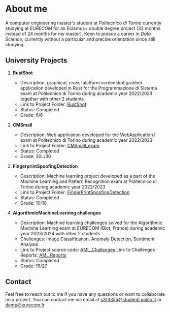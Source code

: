 # About me
A computer engineering master's student at *Politecnico di Torino* currently studying at *EURECOM* for an Erasmus+ double degree project (32 months instead of 24 months for my master). Keen to pursue a career in *Data Science*, currently without a particular and precise orientation since still studying.

## University Projects

1. **RustShot**
   - Description: graphical, cross-platform screenshot grabber application developed in Rust for the Programmazione di Sistema exam at Politecnico di Torino during academic year 2022/2023 together with other 2 students
   - Link to Project Folder: [RustShot](https://github.com/AChiabodo/RustShot)
   - Status: Completed
   - Grade: 6/6

2. **CMSmall**
   - Description: Web application developed for the WebApplication I exam at Politecnico di Torino during academic year 2022/2023
   - Link to Project Folder: [CMSmall_exam](https://github.com/francdente/CMSmall_exam)
   - Status: Completed
   - Grade: 30L/30

3. **FingerprintSpoofingDetection**
   - Description: Machine learning project developed as a part of the Machine Learning and Pattern Recognition exam at Politecnico di Torino during academic year 2022/2023
   - Link to Project Folder: [FingerPrintSpoofingDetection](https://github.com/francdente/FingerPrintSpoofing_Detection)
   - Status: Completed
   - Grade: 10/10

4. **AlgorithmicMachineLearning challenges**
   - Description: Machine learning challenges solved for the Algorithmic Machine Learning exam at EURECOM (Biot, France) during academic year 2023/2024 with other 2 students
   - Challenges: Image Classification, Anomaly Detection, Sentiment Analysis
   - Link to Project source code: [AML_Challenges](https://github.com/Michele2301/AML_Team42/tree/main) Link to Challenges Reports: [AML Reports](https://github.com/Michele2301/AML_Team42/tree/main/Reports)
   - Status: Completed
   - Grade: 19/20
## Contact

Feel free to reach out to me if you have any questions or want to collaborate on a project. You can contact me via email at [s313355@studenti.polito.it](mailto:s313355@studenti.polito.it) or [dente@eurecom.fr](mailto:dente@eurecom.fr)
